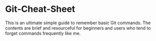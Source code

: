 # Git-Cheat-Sheet
This is an ultimate simple guide to remember basic Git commands.
The contents are brief and resourceful for beginners and users who tend to forget commands frequently like me.
